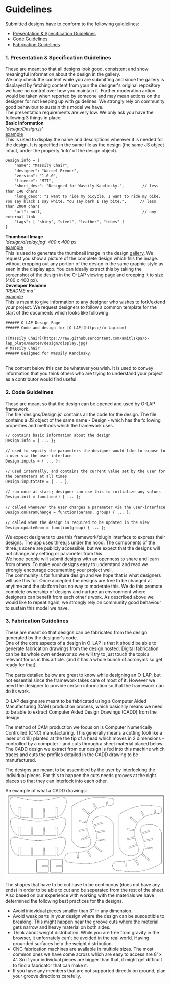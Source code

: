 # Guidelines
Submitted designs have to conform to the following guidlelines:  
- [Presentation & Specification Guidelines](#1-presentation-specification-guidelines)
- [Code Guidelines](#2-code-guidelines)
- [Fabrication Guidelines](#3-fabrication-guidelines)

### 1. Presentation & Specification Guidelines
These are meant so that all designs look good, consistent and show meaningful information about the design in the gallery.  
We only check the content while you are submitting and since the gallery is displayed by fetching content from your the designer's original repository we have no control over how you maintain it. Further moderation action would be taken when reported by someone and may mean actions on the designer for not keeping up with guidelines. We strongly rely on community good behaviour to sustain this model we have.  
The presentation requirements are very low. We only ask you have the following 3 things in place:  
**Basic Information**  
*'design/Design.js'*  
[example](https://raw.githubusercontent.com/amitlzkpa/o-lap_plato/master/design/Design.js)  
This is used to display the name and descriptions wherever it is needed for the design. It is specified in the same file as the design (the same JS object infact, under the property 'info' of the design object).  
```
Design.info = {
	"name": "Massily Chair",
	"designer": "Warcel Breuer",
	"version": "1.0.0",
	"license": "MIT",
	"short_desc": "Designed for Wassily Kandinsky.",		// less than 140 chars
	"long_desc": "I want to ride my bicycle. I want to ride my bike. You say black I say white. You say bark I say bite.",		// less than 2000 chars
	"url": null,											// any external link
	"tags": [ "shiny", "steel", "leather", "tubes" ]
}
```  
**Thumbnail Image**  
*'design/display.jpg' 400 x 400 px*  
[example](https://raw.githubusercontent.com/amitlzkpa/o-lap_plato/master/design/display.jpg)  
This is used to generate the thumbnail image in the design [gallery](https://O-LAP.github.io/home/designs.html). We request you show a picture of the complete design which fills the image. without cropping out any portion of the design in the same graphic style as seen in the display app. You can ideally extract this by taking the screenshot of the design in the O-LAP viewing page and cropping it to size (400 x 400 px).  
**Developer Readme**  
*'README.md'*  
[example](https://github.com/amitlzkpa/o-lap_plato/blob/master/README.md)  
This is meant to give information to any designer who wishes to fork/extend your project. We request designers to follow a common template for the start of the documents which looks like following:  
```
###### O-LAP Design Page
###### Code and design for [O-LAP](https://o-lap.com)  
---
![Massily Chair](https://raw.githubusercontent.com/amitlzkpa/o-lap_plato/master/design/display.jpg)
# Massily Chair  
###### Designed for Wassily Kandinsky.  
---
```
The content below this can be whatever you wish. It is used to convey information that you think others who are trying to understand your project as a contributor would find useful.

### 2. Code Guidelines
These are meant so that the design can be opened and used by O-LAP framework.  
The file 'designs/Design.js' contains all the code for the design. The file contains a JS object of the same name - Design - which has the following properties and methods which the framework uses.  
```
// contains basic information about the design
Design.info = { ... };

// used to sepcify the parameters the designer would like to expose to a user via the user-interface
Design.inputs = { ... };

// used internally, and contains the current value set by the user for the parameters at all times
Design.inputState = { ... };

// run once at start; designer can use this to initialize any values
Design.init = function() { ... };

// called whenever the user changes a parameter via the user-interface
Design.onParamChange = function(params, group) { ... };

// called when the design is required to be updated in the view
Design.updateGeom = function(group) { ... };
```
We expect designers to use this framework/plugin interface to express their designs. 
The app uses three.js under the hood. The components of the three.js scene are publicly accessible, but we expect that the designs will not change any setting or parameter from this.  
We hope people will submit designs with an openness to share and learn from others. To make your designs easy to understand and read we strongly encourage documenting your project well.  
The community is for furniture design and we hope that is what designers will use this for. Once accepted the designs are free to be changed at anytime and the platform has no way to moderate this. We do this promote complete ownership of designs and nurture an environment where designers can benefit from each other's work. As described above we would like to repeat again, we strongly rely on community good behaviour to sustain this model we have.


### 3. Fabrication Guidelines  
These are meant so that designs can be fabricated from the design generated by the designer's code.  
One of the core aspects of a design in O-LAP is that it should be able to generate fabrication drawings from the design hosted. Digital fabrication can be its whole own endeavor so we will try to just touch the topics relevant for us in this article. (and it has a whole bunch of acronyms so get ready for that).

The parts detailed below are great to know while designing an O-LAP, but not essential since the framework takes care of most of it. However we need the designer to provide certain information so that the framework can do its work.

O-LAP designs are meant to be fabricated using a Computer Aided Manufacturing (CAM) production process, which basically means we need to be able to extract Computer Aided Design Drawings (CADD) from the design.

The method of CAM production we focus on is Computer Numerically Controlled (CNC) manufacturing. This generally means a cutting tool(like a laser or drill) planted at the the tip of a head which moves in 2 dimensions - controlled by a computer - and cuts through a sheet material placed below. The CADD design we extract from our design is fed into this machine which traces and cuts the profiles detailed in the CADD drawing to be manufactured. 

The designs are meant to be assembled by the user by interlocking the individual pieces. For this to happen the cuts needs grooves at the right places so that they can interlock into each other.

An example of what a CADD drawings:
![CADD](https://raw.githubusercontent.com/O-LAP/home/master/imgs/cadd.png)

The shapes that have to be cut have to be continuous (does not have any ends) in order to be able to cut and be seperated from the rest of the sheet. Also based on our experience with working with the materials we have determined the following best practices for the designs.
- Avoid inidvidual pieces smaller than 3" in any dimension.  
- Avoid weak parts in your design where the design can be susceptible to breaking. This might happen near the groove cuts where the meterial gets narrow and heavy material on both sides.
- Think about weight distribution. While you are free from gravity in the browser, it unfornately can't be avoided in the real world. Having grounded surfaces help the weight distribution.
- CNC fabrication machines are available in multiple sizes. The most common ones we have come across which are easy to access are 8' x 4'. So if your individual pieces are bigger than that, it might get difficult to find a fabricator that can make it.
- If you have any members that are not supported directly on ground, plan your groove directions carefully.

